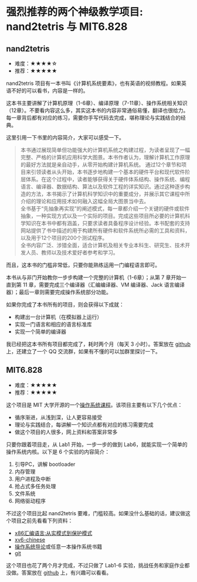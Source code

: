 # 强烈推荐的两个神级教学项目: nand2tetris 与 MIT6.828
## nand2tetris
* 难度：★★★★☆
* 推荐：★★★★★

nand2tetris 项目有一本书叫《计算机系统要素》，也有英语的视频教程。如果英语不好的可以看书，内容是一样的。

这本书主要讲解了计算机原理（1-6章）、编译原理（7-11章）、操作系统相关知识（12章）。不要看内容这么多，其实这本书的内容非常通俗易懂，翻译也很给力。每一章背后都有对应的练习，需要你手写代码去完成，堪称理论与实践结合的经典。

这里引用一下书里的内容简介，大家可以感受一下。
>本书通过展现简单但功能强大的计算机系统之构建过程，为读者呈现了一幅完整、严格的计算机应用科学大图景。本书作者认为，理解计算机工作原理的最好方法就是亲自动手，从零开始构建计算机系统。
通过12个章节和项目来引领读者从头开始，本书逐步地构建一个基本的硬件平台和现代软件阶层体系。在这个过程中，读者能够获得关于硬件体系结构、操作系统、编程语言、编译器、数据结构、算法以及软件工程的详实知识。通过这种逐步构造的方法，本书揭示了计算机科学知识中的重要成分，并展示其它课程中所介绍的理论和应用技术如何融入这幅全局大图景当中去。
<br>全书基于“先抽象再实现”的阐述模式，每一章都介绍一个关键的硬件或软件抽象，一种实现方式以及一个实际的项目。完成这些项目所必要的计算机科学知识在本书中都有涵盖，只要求读者具备程序设计经验。本书配套的支持网站提供了书中描述的用于构建所有硬件和软件系统所必需的工具和资料，以及用于12个项目的200个测试程序。<br>
全书内容广泛、涉猎全面，适合计算机及相关专业本科生、研究生、技术开发人员、教师以及技术爱好者参考和学习。

而且，这本书的门槛非常低，只要你能熟练运用一门编程语言即可。

本书从与非门开始教你一步步构建一个完整的计算机（1-6章）；从第 7 章开始一直到第 11 章，需要完成三个编译器（汇编编译器、VM 编译器、Jack 语言编译器）；最后一章则需要完成操作系统部分功能。

如果你完成了本书所有的项目，则会获得以下成就：
* 构建出一台计算机（在模拟器上运行） 
* 实现一门语言和相应的语言标准库
* 实现一个简单的编译器

我已经把这本书所有项目都完成了，耗时两个月（每天 3 小时）。答案放在 [github](https://github.com/woai3c/nand2tetris) 上，还建立了一个 QQ 交流群，如果有不懂的可以加群里探讨一下。


## MIT6.828
* 难度：★★★★★
* 推荐：★★★★★

这个项目是 MIT 大学开源的一个[操作系统课程](https://pdos.csail.mit.edu/6.828/2018/schedule.html)。该项目主要有以下几个优点：
* 循序渐进，从浅到深，让人更容易接受
* 理论与实践结合，每讲解一个知识点都有对应的练习需要完成
* 做这个项目的人很多，网上资料和答案非常多

只要你跟着项目走，从 Lab1 开始，一步一步的做到 Lab6，就能实现一个简单的操作系统内核。以下是 6 个实验的内容简介：
1. 引导PC，讲解 bootloader
2. 内存管理
3. 用户进程及中断
4. 抢占式多任务处理
5. 文件系统
6. 网络驱动程序

不过这个项目比起 nand2tetris 要难，门槛较高。如果没什么基础的话，建议做这个项目之前先看看下列资料：
* [x86汇编语言:从实模式到保护模式](https://github.com/woai3c/recommended-books/blob/master/%E7%BC%96%E7%A8%8B%E8%AF%AD%E8%A8%80/x86%E6%B1%87%E7%BC%96%E8%AF%AD%E8%A8%80%20%20%E4%BB%8E%E5%AE%9E%E6%A8%A1%E5%BC%8F%E5%88%B0%E4%BF%9D%E6%8A%A4%E6%A8%A1%E5%BC%8F%E5%AE%8C%E6%95%B4%E7%89%88.pdf)
* [xv6-chinese](https://github.com/woai3c/recommended-books/blob/master/%E6%93%8D%E4%BD%9C%E7%B3%BB%E7%BB%9F/xv6-chinese.pdf)
* [操作系统导论](https://book.douban.com/subject/33463930/)或任意一本操作系统书籍
* [git](https://www.runoob.com/git/git-tutorial.html)

这个项目也花了两个月才完成，不过只做了 Lab1-6 实验，挑战任务和家庭作业都没做。答案放在 [github](https://github.com/woai3c/MIT6.828) 上，有兴趣可以看看。
